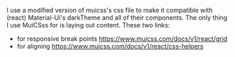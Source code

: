 I use a modified version of muicss's css file to make it compatible with  (react) Material-Ui's darkTheme and all of their components. The only thing I use MuiCSss for is laying out content. These two links:

- for responsive break points https://www.muicss.com/docs/v1/react/grid
- for aligning https://www.muicss.com/docs/v1/react/css-helpers
